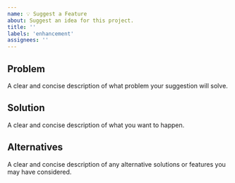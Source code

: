 ```yaml
---
name: 💡 Suggest a Feature
about: Suggest an idea for this project.
title: ''
labels: 'enhancement'
assignees: ''
---
```


## Problem

A clear and concise description of what problem your suggestion will solve.

## Solution

A clear and concise description of what you want to happen.

## Alternatives

A clear and concise description of any alternative solutions or features you may have considered.
